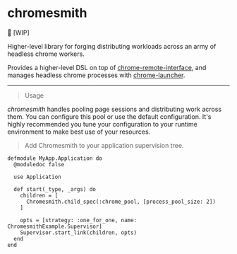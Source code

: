 # chromesmith

:construction: [WIP]

Higher-level library for forging distributing workloads across an army of headless chrome workers.

Provides a higher-level DSL on top of [chrome-remote-interface](https://github.com/andrewvy/chrome-remote-interface),
and manages headless chrome processes with [chrome-launcher](https://github.com/andrewvy/chrome-launcher).

---

> Usage

*chromesmith* handles pooling page sessions and distributing work across them. You can configure this pool or use
the default configuration. It's highly recommended you tune your configuration to your runtime environment to
make best use of your resources.

> Add Chromesmith to your application supervision tree.

```
defmodule MyApp.Application do
  @moduledoc false

  use Application

  def start(_type, _args) do
    children = [
      Chromesmith.child_spec(:chrome_pool, [process_pool_size: 2])
    ]

    opts = [strategy: :one_for_one, name: ChromesmithExample.Supervisor]
    Supervisor.start_link(children, opts)
  end
end
```
